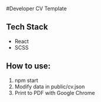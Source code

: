 #Developer CV Template

## Tech Stack
- React
- SCSS

## How to use:
1) npm start
2) Modify data in public/cv.json
3) Print to PDF with Google Chrome